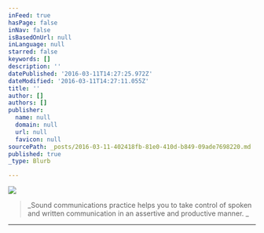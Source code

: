 ```yaml
---
inFeed: true
hasPage: false
inNav: false
isBasedOnUrl: null
inLanguage: null
starred: false
keywords: []
description: ''
datePublished: '2016-03-11T14:27:25.972Z'
dateModified: '2016-03-11T14:27:11.055Z'
title: ''
author: []
authors: []
publisher:
  name: null
  domain: null
  url: null
  favicon: null
sourcePath: _posts/2016-03-11-402418fb-81e0-410d-b849-09ade7698220.md
published: true
_type: Blurb

---
```

![](https://the-grid-user-content.s3-us-west-2.amazonaws.com/399767f2-a164-49eb-940f-86158966ffc1.jpg)

> _Sound communications practice helps you to take control of spoken and written communication in an assertive and productive manner. _

****
